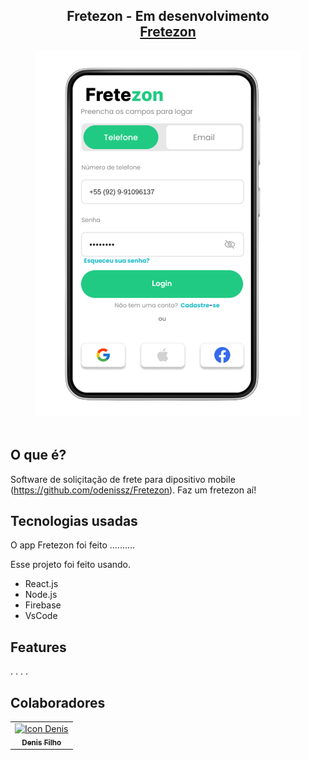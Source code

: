 <h2 align="center">
  Fretezon - Em desenvolvimento
  <br>
  <a href="#Fretezon" target="_blank">Fretezon</a>
</h2>
<div align="center">
  <img alt="Demo" src="imagem_2023-03-26_234604602-removebg-preview.png" />
</div>

<br/>

## O que é?

Software de soliçitação de frete para dipositivo mobile
(https://github.com/odenissz/Fretezon). Faz um fretezon aí!

## Tecnologias usadas

O app Fretezon foi feito ..........<br/>

Esse projeto foi feito usando.

- React.js
- Node.js
- Firebase
- VsCode

## Features
.
.
.
.

## Colaboradores
<table>
  <tr>
    <td align="center">
      <a href="#">
        <img src="https://avatars.githubusercontent.com/u/91168785?s=96&v=4" width="100px;" alt="Icon Denis"/><br>
        <sub>
          <b>Denis Filho</b>
        </sub>
      </a>
    </td>
</table>
